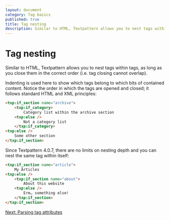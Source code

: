 ```yaml
---
layout: document
category: Tag basics
published: true
title: Tag nesting
description: Similar to HTML, Textpattern allows you to nest tags within tags.
---
```


# Tag nesting

Similar to HTML, Textpattern allows you to nest tags within tags, as long as you close them in the correct order (i.e. tag closing cannot overlap).

Indenting is used here to show which tags belong to which bits of contained content. Notice the order in which the tags are opened and closed; it follows standard HTML and XML principles:

~~~ html
<txp:if_section name="archive">
    <txp:if_category>
        Category list within the archive section
    <txp:else />
        Not a category list
    </txp:if_category>
<txp:else />
    Some other section
</txp:if_section>
~~~

Since Textpattern 4.0.7, there are no limits on nesting depth and you can nest the same tag within itself:

~~~ html
<txp:if_section name="article">
    My Articles
<txp:else />
    <txp:if_section name="about">
        About this website
    <txp:else />
        Erm… something else!
    </txp:if_section>
</txp:if_section>
~~~

[Next: Parsing tag attributes](/tags/tag-basics/parsing-tag-attributes)
